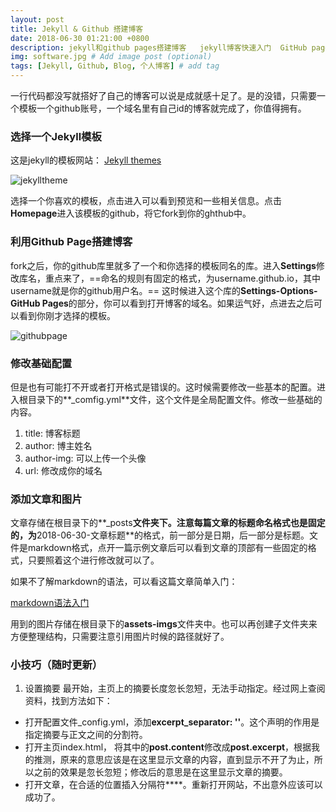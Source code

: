 ```yaml
---
layout: post
title: Jekyll & Github 搭建博客
date: 2018-06-30 01:21:00 +0800
description: jekyll和github pages搭建博客   jekyll博客快速入门  GitHub pages博客快速入门   萧杨的个人博客  萧杨 # Add post description (optional)
img: software.jpg # Add image post (optional)
tags: [Jekyll, Github, Blog, 个人博客] # add tag
---
```


一行代码都没写就搭好了自己的博客可以说是成就感十足了。是的没错，只需要一个模板一个github账号，一个域名里有自己id的博客就完成了，你值得拥有。<!-- more -->

### 选择一个Jekyll模板

这是jekyll的模板网站：
[Jekyll themes](jekyllthemes.org)

![jekylltheme]({{site.baseurl}}/assets/img/jekylltheme.png)

选择一个你喜欢的模板，点击进入可以看到预览和一些相关信息。点击**Homepage**进入该模板的github，将它fork到你的ghthub中。

### 利用Github Page搭建博客

fork之后，你的github库里就多了一个和你选择的模板同名的库。进入**Settings**修改库名，重点来了，==命名的规则有固定的格式，为username.github.io，其中username就是你的github用户名。== 这时候进入这个库的**Settings-Options-GitHub Pages**的部分，你可以看到打开博客的域名。如果运气好，点进去之后可以看到你刚才选择的模板。

![githubpage]({{site.baseurl}}/assets/img/gitpageaddr.png)

### 修改基础配置

但是也有可能打不开或者打开格式是错误的。这时候需要修改一些基本的配置。进入根目录下的**_comfig.yml**文件，这个文件是全局配置文件。修改一些基础的内容。
1.  title:  博客标题
2.  author: 博主姓名
3.  author-img: 可以上传一个头像
4.  url:    修改成你的域名

### 添加文章和图片

文章存储在根目录下的**_posts**文件夹下。注意每篇文章的标题命名格式也是固定的，为**2018-06-30-文章标题**的格式，前一部分是日期，后一部分是标题。文件是markdown格式，点开一篇示例文章后可以看到文章的顶部有一些固定的格式，只要照着这个进行修改就可以了。

如果不了解markdown的语法，可以看这篇文章简单入门：

[markdown语法入门](https://www.jianshu.com/p/191d1e21f7ed)

用到的图片存储在根目录下的**assets-imgs**文件夹中。也可以再创建子文件夹来方便整理结构，只需要注意引用图片时候的路径就好了。

### 小技巧（随时更新）

1.	设置摘要
最开始，主页上的摘要长度忽长忽短，无法手动指定。经过网上查阅资料，找到方法如下：
-   打开配置文件_config.yml，添加**excerpt_separator:  '<!-- more -->'**。这个声明的作用是指定摘要与正文之间的分割符。
-   打开主页index.html， 将其中的**post.content**修改成**post.excerpt**，根据我的推测，原来的意思应该是在这里显示文章的内容，直到显示不开了为止，所以之前的效果是忽长忽短；修改后的意思是在这里显示文章的摘要。
-   打开文章，在合适的位置插入分隔符**<!-- more -->**。重新打开网站，不出意外应该可以成功了。




